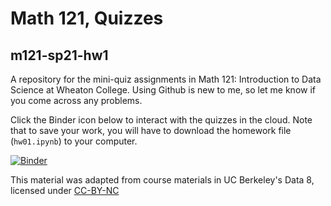 # Math 121, Quizzes
## m121-sp21-hw1
A repository for the mini-quiz assignments in Math 121: Introduction to Data Science at Wheaton College. Using Github is new to me, so let me know if you come across any problems.

Click the Binder icon below to interact with the quizzes in the cloud. Note that to save your work, you will have to download the homework file (`hw01.ipynb`) to your computer.

[![Binder](https://mybinder.org/badge_logo.svg)](https://mybinder.org/v2/gh/Peter-Jantsch/m121-sp21-hw1/main?filepath=hw01.ipynb)

This material was adapted from course materials in UC Berkeley's Data 8, licensed under [CC-BY-NC](https://creativecommons.org/licenses/by-nc/2.0/)
